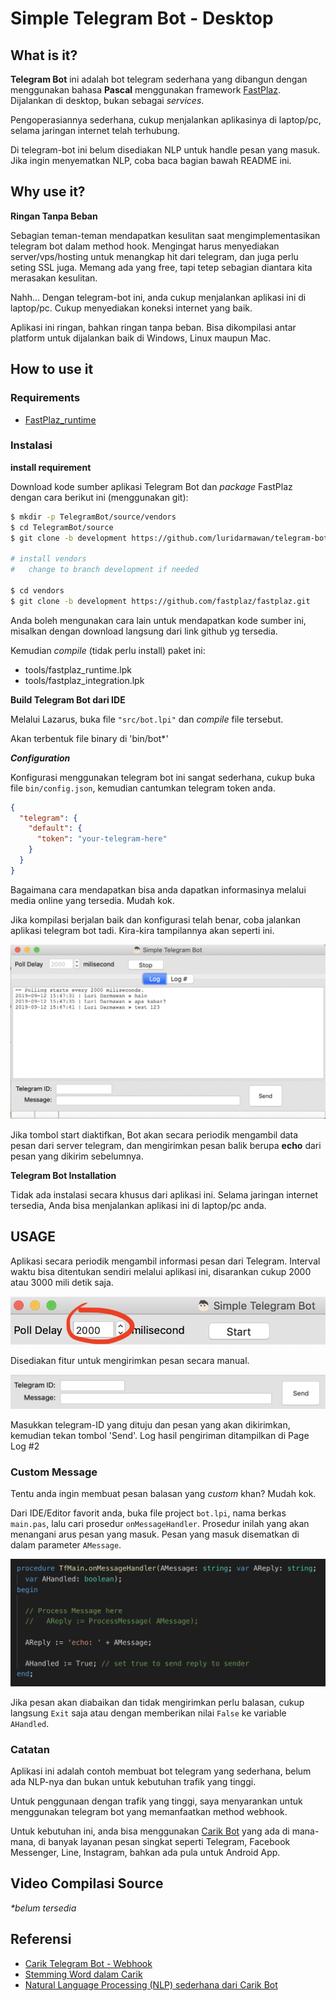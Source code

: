 

# Simple Telegram Bot - Desktop

## What is it?

**Telegram Bot** ini adalah bot telegram sederhana yang dibangun dengan menggunakan bahasa **Pascal** menggunakan framework [FastPlaz](https://fastplaz.com). Dijalankan di desktop, bukan sebagai _services_.

Pengoperasiannya sederhana, cukup menjalankan aplikasinya di laptop/pc, selama jaringan internet telah terhubung.

Di telegram-bot ini belum disediakan NLP untuk handle pesan yang masuk. Jika ingin menyematkan NLP, coba baca bagian bawah README ini.


## Why use it?

**Ringan Tanpa Beban**

Sebagian teman-teman mendapatkan kesulitan saat mengimplementasikan telegram bot dalam method hook. Mengingat harus menyediakan server/vps/hosting untuk menangkap hit dari telegram, dan juga perlu seting SSL juga. Memang ada yang free, tapi tetep sebagian diantara kita merasakan kesulitan.

Nahh...
Dengan telegram-bot ini, anda cukup menjalankan aplikasi ini di laptop/pc. Cukup menyediakan koneksi internet yang baik.

Aplikasi ini ringan, bahkan ringan tanpa beban. Bisa dikompilasi antar platform untuk dijalankan baik di Windows, Linux maupun Mac.


## How to use it


### Requirements

- [FastPlaz_runtime](http://www.fastplaz.com/)

### Instalasi

**install requirement**

Download kode sumber aplikasi Telegram Bot dan _package_ FastPlaz dengan cara berikut ini (menggunakan git):

```bash
$ mkdir -p TelegramBot/source/vendors
$ cd TelegramBot/source
$ git clone -b development https://github.com/luridarmawan/telegram-bot.git

# install vendors
#   change to branch development if needed

$ cd vendors
$ git clone -b development https://github.com/fastplaz/fastplaz.git

```

Anda boleh mengunakan cara lain untuk mendapatkan kode sumber ini, misalkan dengan download langsung dari link github yg tersedia.

Kemudian _compile_ (tidak perlu install) paket ini:

- tools/fastplaz_runtime.lpk
- tools/fastplaz_integration.lpk

**Build Telegram Bot dari IDE**

Melalui Lazarus, buka file `"src/bot.lpi"` dan *compile* file tersebut. 

Akan terbentuk file binary di 'bin/bot*'

***Configuration***

Konfigurasi menggunakan telegram bot ini sangat sederhana, cukup buka file `bin/config.json`, kemudian cantumkan telegram token anda.

```json
{
  "telegram": {
    "default": {
      "token": "your-telegram-here"
    }
  }
}
```

Bagaimana cara mendapatkan bisa anda dapatkan informasinya melalui media online yang tersedia. Mudah kok.

Jika kompilasi berjalan baik dan konfigurasi telah benar, coba jalankan aplikasi telegram bot tadi.
Kira-kira tampilannya akan seperti ini.

![Telegram Bot](assets/app.png "Telegram Bot")

Jika tombol start diaktifkan, Bot akan secara periodik mengambil data pesan dari server telegram, dan mengirimkan pesan balik berupa **echo** dari pesan yang dikirim sebelumnya.

**Telegram Bot Installation**

Tidak ada instalasi secara khusus dari aplikasi ini. Selama jaringan internet tersedia, Anda bisa menjalankan aplikasi ini di laptop/pc anda.



## USAGE

Aplikasi secara periodik mengambil informasi pesan dari Telegram. Interval waktu bisa ditentukan sendiri melalui aplikasi ini, disarankan cukup 2000 atau 3000 mili detik saja.

![Telegram Bot](assets/app-interval.png "Interval Telegram Bot")

Disediakan fitur untuk mengirimkan pesan secara manual.

![Telegram Bot](assets/app-sendmessage.png "Send Message Telegram Bot")

Masukkan telegram-ID yang dituju dan pesan yang akan dikirimkan, kemudian tekan tombol 'Send'. Log hasil pengiriman ditampilkan di Page Log #2

### Custom Message

Tentu anda ingin membuat pesan balasan yang _custom_ khan? Mudah kok.

Dari IDE/Editor favorit anda, buka file project `bot.lpi`, nama berkas `main.pas`, lalu cari prosedur `onMessageHandler`. Prosedur inilah yang akan menangani arus pesan yang masuk. Pesan yang masuk disematkan di dalam parameter `AMessage`.

![Telegram Bot Custom Message](assets/basic-code.png "Basic Code Telegram Bot")

Jika pesan akan diabaikan dan tidak mengirimkan perlu balasan, cukup langsung `Exit` saja atau dengan memberikan nilai `False` ke variable `AHandled`.

### Catatan

Aplikasi ini adalah contoh membuat bot telegram yang sederhana, belum ada NLP-nya dan bukan untuk kebutuhan trafik yang tinggi.

Untuk penggunaan dengan trafik yang tinggi, saya menyarankan untuk menggunakan telegram bot yang memanfaatkan method webhook.
 
Untuk kebutuhan ini, anda bisa menggunakan [Carik Bot](https://carik.id) yang ada di mana-mana, di banyak layanan pesan singkat seperti Telegram, Facebook Messenger, Line, Instagram, bahkan ada pula untuk Android App.

## Video Compilasi Source

_*belum tersedia_

## Referensi

- [Carik Telegram Bot - Webhook](https://github.com/luridarmawan/carik)
- [Stemming Word dalam Carik](https://medium.com/@luridarmawan/stemming-word-dalam-carik-da3b802038c8)
- [Natural Language Processing (NLP) sederhana dari Carik Bot](https://medium.com/@luridarmawan/natural-language-processing-nlp-sederhana-dari-carik-bot-78952b618695)


